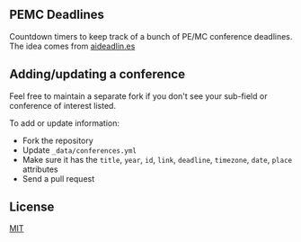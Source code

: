 ## PEMC Deadlines

Countdown timers to keep track of a bunch of PE/MC conference deadlines. The idea comes from [aideadlin.es][2]

## Adding/updating a conference

Feel free to maintain a separate fork if you don't see your sub-field or conference of interest listed.

To add or update information:
- Fork the repository
- Update `_data/conferences.yml`
- Make sure it has the `title`, `year`, `id`, `link`, `deadline`, `timezone`, `date`, `place` attributes
- Send a pull request

## License

[MIT][1]

[1]: https://abhshkdz.mit-license.org/
[2]: https://aideadlin.es/?sub=CV,NLP,RO,SP,DM
